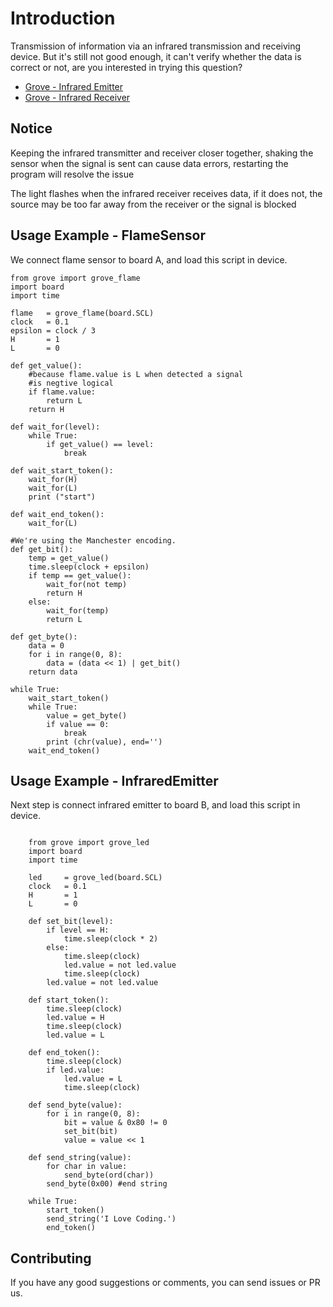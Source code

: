 # Introduction

Transmission of information via an infrared transmission and receiving device.
But it's still not good enough, it can't verify whether the data is correct or not, 
are you interested in trying this question?

- [Grove - Infrared Emitter](https://www.seeedstudio.com/Grove-Infrared-Emitter.html)
- [Grove - Infrared Receiver](https://www.seeedstudio.com/Grove-Infrared-Receiver.html)

## Notice

Keeping the infrared transmitter and receiver closer together, 
shaking the sensor when the signal is sent can cause data errors, 
restarting the program will resolve the issue

The light flashes when the infrared receiver receives data, 
if it does not, the source may be too far away from the receiver or the signal is blocked

## Usage Example - FlameSensor


We connect flame sensor to board A, and load this script in device.

```
from grove import grove_flame
import board
import time

flame   = grove_flame(board.SCL)
clock   = 0.1
epsilon = clock / 3
H       = 1
L       = 0

def get_value():
    #because flame.value is L when detected a signal
    #is negtive logical
    if flame.value:
        return L
    return H
    
def wait_for(level):
    while True:
        if get_value() == level:
            break

def wait_start_token():
    wait_for(H)
    wait_for(L)
    print ("start")

def wait_end_token():
    wait_for(L)

#We're using the Manchester encoding.
def get_bit():
    temp = get_value()
    time.sleep(clock + epsilon)
    if temp == get_value():
        wait_for(not temp)
        return H
    else:
        wait_for(temp)
        return L

def get_byte():
    data = 0
    for i in range(0, 8):
        data = (data << 1) | get_bit()
    return data

while True:
    wait_start_token()
    while True:
        value = get_byte()
        if value == 0:
            break
        print (chr(value), end='')
    wait_end_token()
```
## Usage Example - InfraredEmitter

Next step is connect infrared emitter to board B, and load this script in device.

```

    from grove import grove_led
    import board
    import time

    led     = grove_led(board.SCL)
    clock   = 0.1
    H       = 1
    L       = 0

    def set_bit(level):
        if level == H:
            time.sleep(clock * 2)
        else:
            time.sleep(clock)
            led.value = not led.value
            time.sleep(clock)
        led.value = not led.value

    def start_token():
        time.sleep(clock)
        led.value = H
        time.sleep(clock)
        led.value = L

    def end_token():
        time.sleep(clock)
        if led.value:
            led.value = L
            time.sleep(clock)

    def send_byte(value):
        for i in range(0, 8):
            bit = value & 0x80 != 0
            set_bit(bit)
            value = value << 1

    def send_string(value):
        for char in value:
            send_byte(ord(char))
        send_byte(0x00) #end string

    while True:
        start_token()
        send_string('I Love Coding.')
        end_token()
```
## Contributing
If you have any good suggestions or comments, you can send issues or PR us.
